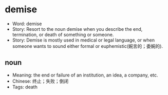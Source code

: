 # demise

- Word: demise
- Story: Resort to the noun demise when you describe the end, termination, or death of something or someone.
- Story: Demise is mostly used in medical or legal language, or when someone wants to sound either formal or euphemistic(婉言的；委婉的).

## noun

- Meaning: the end or failure of an institution, an idea, a company, etc.
- Chinese: 终止；失败；倒闭
- Tags: death

